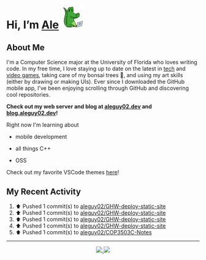 <!---
Credit to @wei and @AlexanderWangY for inspiration
--->

<p>
  <h1>
    Hi, I’m <a href="https://github.com/aleguy02">Ale</a>
    <img src="public/images/gator.png" width="60">
  </h1>
<p/>

<h2>About Me</h2>

I'm a Computer Science major at the University of Florida who loves writing code.
In my free time, I love staying up to date on the latest in <a href="https://techcrunch.com/" target="_blank">tech</a> 
and <a href="https://www.youtube.com/c/SkillUp" target="_blank">video games</a>, 
taking care of my bonsai trees 🌱, 
and using my art skills (either by drawing or making UIs).
Ever since I downloaded the GitHub mobile app, I’ve been enjoying scrolling through GitHub and discovering cool repositories.

**Check out my web server and blog at [aleguy02.dev](aleguy02.dev) and [blog.aleguy02.dev](blog.aleguy02.dev)!**


Right now I'm learning about
- mobile development
- all things C++
- OSS

  <!--- TODO: add button to follow profile here --->

Check out my favorite VSCode themes <a href="https://github.com/aleguy02/aleguy02/tree/main/config-files/VS%20Code/themes">here</a>!

<h2>My Recent Activity</h2>

<!--START_SECTION:activity-->
1. ⬆️ Pushed 1 commit(s) to [aleguy02/GHW-deploy-static-site](https://github.com/aleguy02/GHW-deploy-static-site)
2. ⬆️ Pushed 1 commit(s) to [aleguy02/GHW-deploy-static-site](https://github.com/aleguy02/GHW-deploy-static-site)
3. ⬆️ Pushed 1 commit(s) to [aleguy02/GHW-deploy-static-site](https://github.com/aleguy02/GHW-deploy-static-site)
4. ⬆️ Pushed 1 commit(s) to [aleguy02/GHW-deploy-static-site](https://github.com/aleguy02/GHW-deploy-static-site)
5. ⬆️ Pushed 1 commit(s) to [aleguy02/COP3503C-Notes](https://github.com/aleguy02/COP3503C-Notes)
<!--END_SECTION:activity-->


-----
<p align="center">
  <a href="https://github.com/aleguy02">
    <img src="https://img.shields.io/badge/github-@aleguy02-211F1F?logo=github&logoColor=white&style=flat-square" />
  </a>
  <a href="https://www.linkedin.com/in/alejandrovillate1/">
    <img src="https://img.shields.io/badge/linkedin-Alejandro_Villate-0072B1?logo=linkedin&style=flat-square" />
  </a>
</p>
